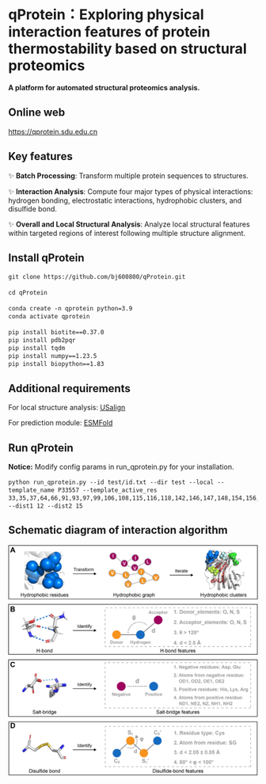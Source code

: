 # qProtein：Exploring physical interaction features of protein thermostability based on structural proteomics

**A platform for automated structural proteomics analysis.**

## Online web
https://qprotein.sdu.edu.cn

## Key features
:sparkles: **Batch Processing**: Transform multiple protein sequences to structures.

:sparkles: **Interaction Analysis**: Compute four major types of physical interactions: hydrogen bonding, electrostatic interactions, hydrophobic clusters, and disulfide bond.

:sparkles: **Overall and Local Structural Analysis**: Analyze local structural features within targeted regions of interest following multiple structure alignment.

## Install qProtein

```
git clone https://github.com/bj600800/qProtein.git

cd qProtein

conda create -n qprotein python=3.9
conda activate qprotein

pip install biotite==0.37.0 
pip install pdb2pqr
pip install tqdm
pip install numpy==1.23.5
pip install biopython==1.83
```

## Additional requirements
For local structure analysis:
[USalign](https://zhanggroup.org/US-align/bin/module/USalignLinux64.zip)

For prediction module:
[ESMFold](https://github.com/facebookresearch/esm)


## Run qProtein
**Notice:**
Modify config params in run_qprotein.py for your installation.

```
python run_qprotein.py --id test/id.txt --dir test --local --template_name P33557 --template_active_res 33,35,37,64,66,91,93,97,99,106,108,115,116,118,142,146,147,148,154,156,158,191,197,199,200 --dist1 12 --dist2 15
```

## Schematic diagram of interaction algorithm
![Interaction algorithm](https://github.com/bj600800/qProtein/blob/main/interaction_algorithm.png)

